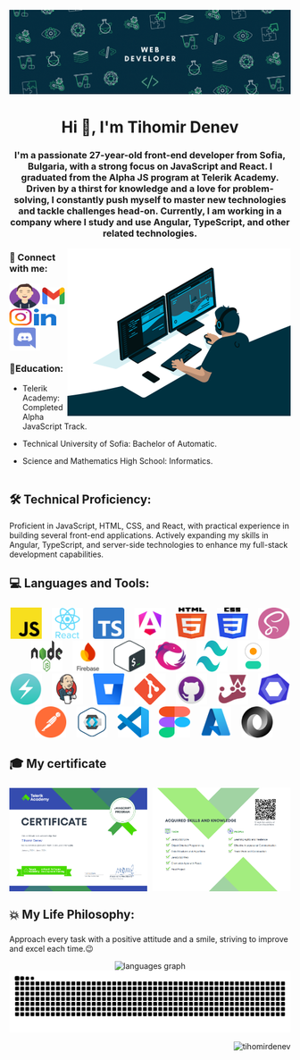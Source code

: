 ![MasterHead](assets/gifs/web-developer.gif)

<h1 align="center">Hi 👋, I'm Tihomir Denev</h1>

<h3 align="center">
  I'm a passionate 27-year-old front-end developer from Sofia, Bulgaria, with a strong focus on JavaScript and React. I graduated from the Alpha JS program at Telerik Academy. Driven by a thirst for knowledge and a love for problem-solving, I constantly push myself to master new technologies and tackle challenges head-on. Currently, I am working in a company where I study and use Angular, TypeScript, and other related technologies.
</h3>

<img align="right" alt="Coding" width="400" src="assets/gifs/web-developer2.gif"/>

<h3 align="left" >🤝 Connect with me:</h3>
<p align="left">
<a href="https://portfolio-tihomirdenevs-projects.vercel.app/" target="blank"><img align="center" src="https://raw.githubusercontent.com/TihomirDenev/My-PortFolio/ab1ff2b45aee8a1228191cd9be1bcac4ede2b4ff/src/assets/avatar.svg" alt="Portfolio" height="45" width="55" /></a>
<a href="mailto:tihomir.denev22@gmail.com" target="_blank"><img align="center" src="assets/logos/gmail.svg" alt="Gmail" height="30" width="40" /></a>
<a href="https://instagram.com/tixomird" target="blank"><img align="center" src="assets/logos//instagram.svg" alt="tixomird" height="30" width="40" /></a>
<a href="https://linkedin.com/in/tihomir-denev-97a388306" target="blank"><img align="center" src="assets/logos/linked-in.svg" alt="tihomir-denev" height="30" width="40"/></a>
<a href="https://discord.gg/s7raZhHr" target="blank"><img align="center" src="assets/logos/discord.svg" alt="Discord" height="45" width="55" /></a>

</p>

<h3 align="left">🌱Education:</h3>

- Telerik Academy: Completed Alpha JavaScript Track.

- Technical University of Sofia: Bachelor of Automatic.

- Science and Mathematics High School: Informatics.
<br><br>
<h2 align="left">🛠️ Technical Proficiency:</h2>
Proficient in JavaScript, HTML, CSS, and React, with practical experience in building several front-end applications. Actively expanding my skills in Angular, TypeScript, and server-side technologies to enhance my full-stack development capabilities.

<h2 align="left">💻 Languages and Tools:</h2>

###

<div align="center">

<a href="https://developer.mozilla.org/en-US/docs/Web/JavaScript" target="_blank" rel="noreferrer"> <img src="assets/logos/javascript.svg" title="JavaScript" alt="JavaScript" width="56" height="56"/></a>
<img width="10" />
<a href="https://reactjs.org/" target="_blank" rel="noreferrer"> <img src="assets/logos/react.svg" title="React" alt="React" width="56" height="56"/></a>
<img width="10" />
<a href="https://www.typescriptlang.org/" target="_blank" rel="noreferrer"> <img src="assets/logos/typescript-icon.svg" title="TypeScript" alt="TypeScript" width="56" height="56"/></a>
<img width="10" />
<a href="https://angular.io/" target="_blank" rel="noreferrer"> <img src="assets/logos/angular.png" title="Angular" alt="Angular" width="56" height="56"/></a>
<img width="10" />
<a href="https://developer.mozilla.org/en-US/docs/Web/HTML" target="_blank" rel="noreferrer"> <img src="assets/logos/html-5.svg" title="HTML5" alt="HTML5" width="56" height="56"/></a>
<img width="10" />
<a href="https://developer.mozilla.org/en-US/docs/Web/CSS" target="_blank" rel="noreferrer"> <img src="assets/logos/css-3.svg" title="CSS3" alt="CSS3" width="56" height="56"/></a>
<img width="10" />
<a href="https://sass-lang.com/" target="_blank" rel="noreferrer"> <img src="assets/logos/sass.png" title="SASS" alt="SASS" width="56" height="56"/></a>
<img width="10" />
<a href="https://nodejs.org/" target="_blank" rel="noreferrer"> <img src="assets/logos/nodejs.svg" title="NodeJS" alt="NodeJS" width="56" height="56"/></a>
<img width="10" />
<a href="https://firebase.google.com/" target="_blank" rel="noreferrer"> <img src="assets/logos/firebase.png" title="Firebase" alt="Firebase" width="56" height="56"/></a>
<img width="10" />
<a href="https://www.gnu.org/software/bash/" target="_blank" rel="noreferrer"> <img src="assets/logos/bash-icon.svg" title="Bash" alt="Bash" width="56" height="56"/></a>
<img width="10" />
<a href="https://rxjs.dev/" target="_blank" rel="noreferrer"> <img src="assets/logos/rxjs.svg" title="RxJS" alt="RxJS" width="56" height="56"/></a>
<img width="10" />
<a href="https://tailwindcss.com/" target="_blank" rel="noreferrer"> <img src="assets/logos/tailwindcss-icon.svg" title="Tailwind CSS" alt="Tailwind CSS" width="56" height="56"/></a>
<img width="10" />
<a href="https://daisyui.com/" target="_blank" rel="noreferrer"> <img src="assets/logos/daisyUi.png" title="DaisyUI" alt="DaisyUI" width="56" height="56"/></a>
<img width="10" />
<a href="https://chakra-ui.com/" target="_blank" rel="noreferrer"> <img src="assets/logos/chakra-ui.png" title="Chakra UI" alt="Chakra UI" width="56" height="56"/></a>
<img width="10" />
<a href="https://www.jenkins.io/" target="_blank" rel="noreferrer"> <img src="assets/logos/jenkins.png" title="Jenkins" alt="Jenkins" width="56" height="56"/></a>
<img width="10" />
<a href="https://bitbucket.org/product/" target="_blank" rel="noreferrer"> <img src="assets/logos/bb.png" title="Bitbucket" alt="Bitbucket" width="56" height="56"/></a>
<img width="10" />
<a href="https://git-scm.com/" target="_blank" rel="noreferrer"> <img src="assets/logos/git.png" title="Git" alt="Git" width="56" height="56"/></a>
<img width="10" />
<a href="https://github.com/" target="_blank" rel="noreferrer"> <img src="assets/logos/GitHub.png" title="GitHub" alt="GitHub" width="56" height="56"/></a>
<img width="10" />
<a href="https://jestjs.io/" target="_blank" rel="noreferrer"> <img src="assets/logos/jest.svg" title="Jest" alt="Jest" width="56" height="56"/></a>
<img width="10" />
<a href="https://eslint.org/" target="_blank" rel="noreferrer"> <img src="assets/logos/eslint.png" title="ESLint" alt="ESLint" width="56" height="56"/></a>
<img width="10" />
<a href="https://www.postman.com/" target="_blank" rel="noreferrer"> <img src="assets/logos/postman-icon.svg" title="Postman" alt="Postman" width="56" height="56"/></a>
<img width="10" />
<a href="https://www.keycloak.org/" target="_blank" rel="noreferrer"> <img src="assets/logos/keycloack.png" title="Keycloak" alt="Keycloak" width="56" height="56"/></a>
<img width="10" />
<a href="https://code.visualstudio.com/" target="_blank" rel="noreferrer"> <img src="assets/logos/vscode.png" title="Visual Studio Code" alt="Visual Studio Code" width="56" height="56"/></a>
<img width="10" />
<a href="https://www.figma.com/" target="_blank" rel="noreferrer"> <img src="assets/logos/figma.svg" title="Figma" alt="Figma" width="56" height="56"/></a>
<img width="10" />
<a href="https://azure.microsoft.com/" target="_blank" rel="noreferrer"> <img src="assets/logos/Azure.png" title="Azure" alt="Azure" width="56" height="56"/></a>
<img width="10" />
<a href="https://www.json.org/json-en.html" target="_blank" rel="noreferrer"> <img src="assets/logos/JSON.png" title="JSON" alt="JSON" width="56" height="56"/></a>

</div>

<h2 align="left">🎓 My certificate</h2>

###

<div align="center" style="display:flex; justify-content: space-between;" >

<img align="center" width="49%" src="assets/certificate/certificate-front.png"  />

<img align="center" width="49%" src="assets/certificate/certificate-back.png"  />

</div>

<h2>💥 My Life Philosophy:</h2>
 
###

<p>Approach every task with a positive attitude and a smile, striving to improve and excel each time.😉</p>

<div align="center">

  <img src="https://github-readme-stats.vercel.app/api/top-langs/?username=TihomirDenev&locale=en&hide_title=false&layout=compact&card_width=320&langs_count=5&theme=github_dark&hide_border=true&order=2" height="150" alt="languages graph" />
  
  <img src="https://raw.githubusercontent.com/Radoslav-Marinovv/Radoslav-Marinovv/output/github-contribution-grid-snake-dark.svg" alt="Snake animation" />

</div>
<p align="right"> <img src="https://komarev.com/ghpvc/?username=tihomirdenev&label=Profile%20views&color=0e75b6&style=flat" alt="tihomirdenev" /> </p>
